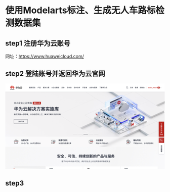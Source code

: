 # 使用Modelarts标注、生成无人车路标检测数据集
## step1 注册华为云账号
网址：https://www.huaweicloud.com/  
  
## step2 登陆账号并返回华为云官网
![avatar](/readme/huaweicloud_official_website.png)
## step3 

